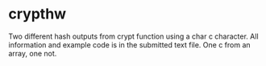 # crypthw
Two different hash outputs from crypt function using a char c character.
All information and example code is in the submitted text file.
One c from an array, one not.
